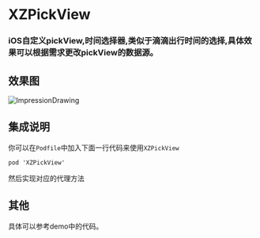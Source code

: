 XZPickView
===
### iOS自定义pickView,时间选择器,类似于滴滴出行时间的选择,具体效果可以根据需求更改pickView的数据源。

## 效果图
![ImpressionDrawing](https://github.com/zyj179638121/XZPickView/blob/master/show.png)

## 集成说明
你可以在`Podfile`中加入下面一行代码来使用`XZPickView`

	pod 'XZPickView'
	
然后实现对应的代理方法
	
## 其他
具体可以参考demo中的代码。
